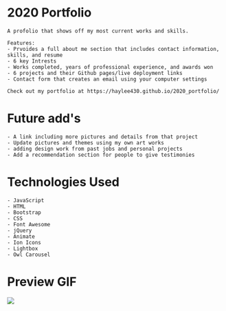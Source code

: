 # 2020 Portfolio
 
    A profolio that shows off my most current works and skills.

    Features:
    - Prvoides a full about me section that includes contact information, skills, and resume
    - 6 key Intrests
    - Works completed, years of professional experience, and awards won
    - 6 projects and their Github pages/live deployment links
    - Contact form that creates an email using your computer settings 

    Check out my portfolio at https://haylee430.github.io/2020_portfolio/
 
# Future add's
 
    - A link including more pictures and details from that project
    - Update pictures and themes using my own art works
    - adding design work from past jobs and personal projects
    - Add a recommendation section for people to give testimonies 

# Technologies Used

    - JavaScript
    - HTML
    - Bootstrap
    - CSS
    - Font Awesome
    - jQuery
    - Animate
    - Ion Icons
    - Lightbox
    - Owl Carousel

# Preview GIF

<img src='img/portfolio_gif.gif' />